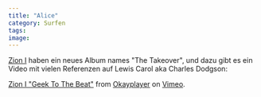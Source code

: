 ```yaml
---
title: "Alice"
category: Surfen
tags: 
image: 
---
```


[Zion I](http://www.zionicrew.com/) haben ein neues Album names "The Takeover", und dazu gibt es ein Video mit vielen Referenzen auf Lewis Carol aka Charles Dodgson:  
  
[Zion I "Geek To The Beat"](http://vimeo.com/4082885) from [Okayplayer](http://vimeo.com/okayplayer) on [Vimeo](http://vimeo.com).
